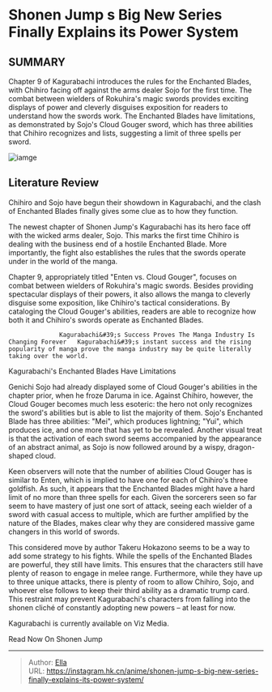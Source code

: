 # Shonen Jump s Big New Series Finally Explains its Power System


## SUMMARY 



  Chapter 9 of Kagurabachi introduces the rules for the Enchanted Blades, with Chihiro facing off against the arms dealer Sojo for the first time.   The combat between wielders of Rokuhira&#39;s magic swords provides exciting displays of power and cleverly disguises exposition for readers to understand how the swords work.   The Enchanted Blades have limitations, as demonstrated by Sojo&#39;s Cloud Gouger sword, which has three abilities that Chihiro recognizes and lists, suggesting a limit of three spells per sword.  

![iamge](https://static1.srcdn.com/wordpress/wp-content/uploads/2023/09/kagurabachi-chapter-2-cover.jpg)

## Literature Review

Chihiro and Sojo have begun their showdown in Kagurabachi, and the clash of Enchanted Blades finally gives some clue as to how they function.




The newest chapter of Shonen Jump&#39;s Kagurabachi has its hero face off with the wicked arms dealer, Sojo. This marks the first time Chihiro is dealing with the business end of a hostile Enchanted Blade. More importantly, the fight also establishes the rules that the swords operate under in the world of the manga.




Chapter 9, appropriately titled &#34;Enten vs. Cloud Gouger&#34;, focuses on combat between wielders of Rokuhira&#39;s magic swords. Besides providing spectacular displays of their powers, it also allows the manga to cleverly disguise some exposition, like Chihiro&#39;s tactical considerations. By cataloging the Cloud Gouger&#39;s abilities, readers are able to recognize how both it and Chihiro&#39;s swords operate as Enchanted Blades.

                  Kagurabachi&#39;s Success Proves The Manga Industry Is Changing Forever   Kagurabachi&#39;s instant success and the rising popularity of manga prove the manga industry may be quite literally taking over the world.   


 Kagurabachi&#39;s Enchanted Blades Have Limitations 
         

Genichi Sojo had already displayed some of Cloud Gouger&#39;s abilities in the chapter prior, when he froze Daruma in ice. Against Chihiro, however, the Cloud Gouger becomes much less esoteric: the hero not only recognizes the sword&#39;s abilities but is able to list the majority of them. Sojo&#39;s Enchanted Blade has three abilities: &#34;Mei&#34;, which produces lightning; &#34;Yui&#34;, which produces ice, and one more that has yet to be revealed. Another visual treat is that the activation of each sword seems accompanied by the appearance of an abstract animal, as Sojo is now followed around by a wispy, dragon-shaped cloud.




Keen observers will note that the number of abilities Cloud Gouger has is similar to Enten, which is implied to have one for each of Chihiro&#39;s three goldfish. As such, it appears that the Enchanted Blades might have a hard limit of no more than three spells for each. Given the sorcerers seen so far seem to have mastery of just one sort of attack, seeing each wielder of a sword with casual access to multiple, which are further amplified by the nature of the Blades, makes clear why they are considered massive game changers in this world of swords.

This considered move by author Takeru Hokazono seems to be a way to add some strategy to his fights. While the spells of the Enchanted Blades are powerful, they still have limits. This ensures that the characters still have plenty of reason to engage in melee range. Furthermore, while they have up to three unique attacks, there is plenty of room to allow Chihiro, Sojo, and whoever else follows to keep their third ability as a dramatic trump card. This restraint may prevent Kagurabachi&#39;s characters from falling into the shonen cliché of constantly adopting new powers – at least for now.




Kagurabachi is currently available on Viz Media.

Read Now On Shonen Jump



---

> Author: [Ella](https://instagram.hk.cn/)  
> URL: https://instagram.hk.cn/anime/shonen-jump-s-big-new-series-finally-explains-its-power-system/  

